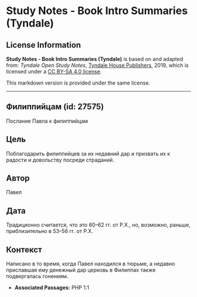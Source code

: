 # Study Notes - Book Intro Summaries (Tyndale)

## License Information

**Study Notes - Book Intro Summaries (Tyndale)** is based on and adapted from: _Tyndale Open Study Notes_, [Tyndale House Publishers](https://tyndaleopenresources.com/), 2019, which is licensed under a [CC BY-SA 4.0 license](https://creativecommons.org/licenses/by-sa/4.0/legalcode.en).

This markdown version is provided under the same license.



--------------------------------

## Филиппийцам (id: 27575)

Послание Павла к филиппийцам

Цель
----

Поблагодарить филиппийцев за их недавний дар и призвать их к радости и довольству посреди страданий.

Автор
-----

Павел

Дата
----

Традиционно считается, что это 60–62 гг. от Р.Х., но, возможно, раньше, приблизительно в 53–56 гг. от Р.Х.

Контекст
--------

Написано в то время, когда Павел находился в тюрьме, а недавно приславшая ему денежный дар церковь в Филиппах также подвергалась гонениям.

* **Associated Passages:** PHP 1:1

